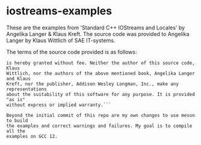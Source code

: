 # iostreams-examples

These are the examples from 'Standard C++ IOStreams and Locales' by Angelika
Langer & Klaus Kreft. The source code was provided to Angelika Langer by Klaus
Wittlich of SAE IT-systems.

The terms of the source code provided is as follows:

```Permission to use, copy, and modify this software for any non-profit purpose
is hereby granted without fee. Neither the author of this source code, Klaus
Wittlich, nor the authors of the above mentioned book, Angelika Langer and Klaus
Kreft, nor the publisher, Addison Wesley Longman, Inc., make any representations
about the suitability of this software for any purpose. It is provided "as is"
without express or implied warranty.```

Beyond the initial commit of this repo are my own changes to use meson to build
the examples and correct warnings and failures. My goal is to compile all the
examples on GCC 12.
